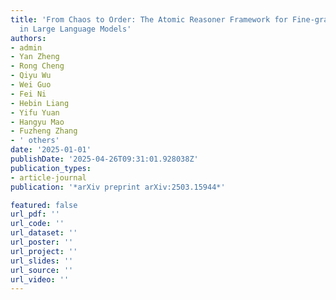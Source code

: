 ```yaml
---
title: 'From Chaos to Order: The Atomic Reasoner Framework for Fine-grained Reasoning
  in Large Language Models'
authors:
- admin
- Yan Zheng
- Rong Cheng
- Qiyu Wu
- Wei Guo
- Fei Ni
- Hebin Liang
- Yifu Yuan
- Hangyu Mao
- Fuzheng Zhang
- ' others'
date: '2025-01-01'
publishDate: '2025-04-26T09:31:01.928038Z'
publication_types:
- article-journal
publication: '*arXiv preprint arXiv:2503.15944*'

featured: false
url_pdf: ''
url_code: ''
url_dataset: ''
url_poster: ''
url_project: ''
url_slides: ''
url_source: ''
url_video: ''
---
```

